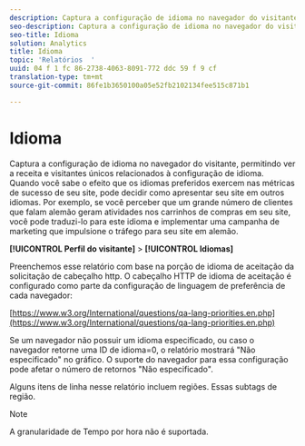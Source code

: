 ```yaml
---
description: Captura a configuração de idioma no navegador do visitante, permitindo ver a receita e visitantes únicos relacionados à configuração de idioma. Quando você sabe o efeito que os idiomas preferidos exercem nas métricas de sucesso de seu site, pode decidir como apresentar seu site em outros idiomas. Por exemplo, se você perceber que um grande número de clientes que falam alemão geram atividades nos carrinhos de compras em seu site, você pode traduzi-lo para este idioma e implementar uma campanha de marketing que impulsione o tráfego para seu site em alemão.
seo-description: Captura a configuração de idioma no navegador do visitante, permitindo ver a receita e visitantes únicos relacionados à configuração de idioma. Quando você sabe o efeito que os idiomas preferidos exercem nas métricas de sucesso de seu site, pode decidir como apresentar seu site em outros idiomas. Por exemplo, se você perceber que um grande número de clientes que falam alemão geram atividades nos carrinhos de compras em seu site, você pode traduzi-lo para este idioma e implementar uma campanha de marketing que impulsione o tráfego para seu site em alemão.
seo-title: Idioma
solution: Analytics
title: Idioma
topic: 'Relatórios  '
uuid: 04 f 1 fc 86-2738-4063-8091-772 ddc 59 f 9 cf
translation-type: tm+mt
source-git-commit: 86fe1b3650100a05e52fb2102134fee515c871b1

---
```



# Idioma

Captura a configuração de idioma no navegador do visitante, permitindo ver a receita e visitantes únicos relacionados à configuração de idioma. Quando você sabe o efeito que os idiomas preferidos exercem nas métricas de sucesso de seu site, pode decidir como apresentar seu site em outros idiomas. Por exemplo, se você perceber que um grande número de clientes que falam alemão geram atividades nos carrinhos de compras em seu site, você pode traduzi-lo para este idioma e implementar uma campanha de marketing que impulsione o tráfego para seu site em alemão.

**[!UICONTROL Perfil do visitante]** &gt; **[!UICONTROL Idiomas]**

Preenchemos esse relatório com base na porção de idioma de aceitação da solicitação de cabeçalho http. O cabeçalho HTTP de idioma de aceitação é configurado como parte da configuração de linguagem de preferência de cada navegador:

[https://www.w3.org/International/questions/qa-lang-priorities.en.php](https://www.w3.org/International/questions/qa-lang-priorities.en.php)

Se um navegador não possuir um idioma especificado, ou caso o navegador retorne uma ID de idioma=0, o relatório mostrará "Não especificado" no gráfico. O suporte do navegador para essa configuração pode afetar o número de retornos "Não especificado".

Alguns itens de linha nesse relatório incluem regiões. Essas subtags de região.

>[!NOTE]
>
>A granularidade de Tempo por hora não é suportada.

